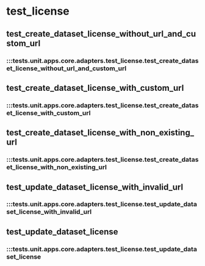# test_license

## test_create_dataset_license_without_url_and_custom_url

### :::tests.unit.apps.core.adapters.test_license.test_create_dataset_license_without_url_and_custom_url

## test_create_dataset_license_with_custom_url

### :::tests.unit.apps.core.adapters.test_license.test_create_dataset_license_with_custom_url

## test_create_dataset_license_with_non_existing_url

### :::tests.unit.apps.core.adapters.test_license.test_create_dataset_license_with_non_existing_url

## test_update_dataset_license_with_invalid_url

### :::tests.unit.apps.core.adapters.test_license.test_update_dataset_license_with_invalid_url

## test_update_dataset_license

### :::tests.unit.apps.core.adapters.test_license.test_update_dataset_license

